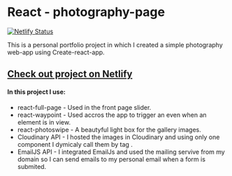 <h1>React - photography-page </h1>

[![Netlify Status](https://api.netlify.com/api/v1/badges/30ab142f-1906-4658-af50-a13f4462ac05/deploy-status)](https://app.netlify.com/sites/iliyan-tsachev-live/deploys)

<p>This is a personal portfolio project in which I created a simple photography web-app using Create-react-app.</p>

<a href="https://iliyan-tsachev-live.netlify.com/"  target="blank"><h2>Check out project on Netlify</h2></a>

<h4>In this project I use:</h4>

<ul>

<li>react-full-page - Used in the front page slider.</li>
<li>react-waypoint - Used accros the app to trigger an even when an element is in view.</li>
<li>react-photoswipe - A beautyful light box for the gallery images.</li>
<li>Cloudinary API - I hosted the images in Cloudinary and using only one component I dymicaly call them by tag .</li>
<li>EmailJS API - I integrated EmailJs and used the mailing servive from my domain so I can send emails to my personal email when a form is submited.</li>

</ul>

<h2></h2>
